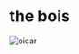 # the bois
![oicar](https://github.com/oicar-team-10/.github/assets/53939485/d835df33-f4e2-427c-9c41-325d5b3efd81)
